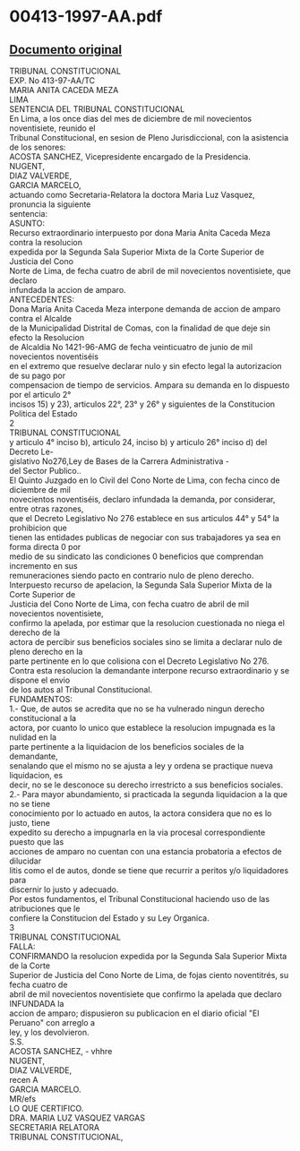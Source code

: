 
00413-1997-AA.pdf
=================
  
[Documento original](https://tc.gob.pe/jurisprudencia/1998/00413-1997-AA.pdf)  
---  
TRIBUNAL CONSTITUCIONAL  
EXP. No 413-97-AA/TC  
MARIA ANITA CACEDA MEZA  
LIMA  
SENTENCIA DEL TRIBUNAL CONSTITUCIONAL  
En Lima, a los once dias del mes de diciembre de mil novecientos noventisiete, reunido el  
Tribunal Constitucional, en sesion de Pleno Jurisdiccional, con la asistencia de los senores:  
ACOSTA SANCHEZ, Vicepresidente encargado de la Presidencia.  
NUGENT,  
DIAZ VALVERDE,  
GARCIA MARCELO,  
actuando como Secretaria-Relatora la doctora Maria Luz Vasquez, pronuncia la siguiente  
sentencia:  
ASUNTO:  
Recurso extraordinario interpuesto por dona Maria Anita Caceda Meza contra la resolucion  
expedida por la Segunda Sala Superior Mixta de la Corte Superior de Justicia del Cono  
Norte de Lima, de fecha cuatro de abril de mil novecientos noventisiete, que declaro  
infundada la accion de amparo.  
ANTECEDENTES:  
Dona Maria Anita Caceda Meza interpone demanda de accion de amparo contra el Alcalde  
de la Municipalidad Distrital de Comas, con la finalidad de que deje sin efecto la Resolucion  
de Alcaldia No 1421-96-AMG de fecha veinticuatro de junio de mil novecientos noventiséis  
en el extremo que resuelve declarar nulo y sin efecto legal la autorizacion de su pago por  
compensacion de tiempo de servicios. Ampara su demanda en lo dispuesto por el articulo 2°  
incisos 15) y 23), articulos 22°, 23° y 26° y siguientes de la Constitucion Politica del Estado  
2  
TRIBUNAL CONSTITUCIONAL  
y articulo 4° inciso b), articulo 24, inciso b) y articulo 26° inciso d) del Decreto Le-  
gislativo No276,Ley de Bases de la Carrera Administrativa -  
del Sector Publico..  
El Quinto Juzgado en lo Civil del Cono Norte de Lima, con fecha cinco de diciembre de mil  
novecientos noventiséis, declaro infundada la demanda, por considerar, entre otras razones,  
que el Decreto Legislativo No 276 establece en sus articulos 44° y 54° la prohibicion que  
tienen las entidades publicas de negociar con sus trabajadores ya sea en forma directa 0 por  
medio de su sindicato las condiciones 0 beneficios que comprendan incremento en sus  
remuneraciones siendo pacto en contrario nulo de pleno derecho.  
Interpuesto recurso de apelacion, la Segunda Sala Superior Mixta de la Corte Superior de  
Justicia del Cono Norte de Lima, con fecha cuatro de abril de mil novecientos noventisiete,  
confirmo la apelada, por estimar que la resolucion cuestionada no niega el derecho de la  
actora de percibir sus beneficios sociales sino se limita a declarar nulo de pleno derecho en la  
parte pertinente en lo que colisiona con el Decreto Legislativo No 276.  
Contra esta resolucion la demandante interpone recurso extraordinario y se dispone el envio  
de los autos al Tribunal Constitucional.  
FUNDAMENTOS:  
1.- Que, de autos se acredita que no se ha vulnerado ningun derecho constitucional a la  
actora, por cuanto lo unico que establece la resolucion impugnada es la nulidad en la  
parte pertinente a la liquidacion de los beneficios sociales de la demandante,  
senalando que el mismo no se ajusta a ley y ordena se practique nueva liquidacion, es  
decir, no se le desconoce su derecho irrestricto a sus beneficios sociales.  
2.- Para mayor abundamiento, si practicada la segunda liquidacion a la que no se tiene  
conocimiento por lo actuado en autos, la actora considera que no es lo justo, tiene  
expedito su derecho a impugnarla en la via procesal correspondiente puesto que las  
acciones de amparo no cuentan con una estancia probatoria a efectos de dilucidar  
litis como el de autos, donde se tiene que recurrir a peritos y/o liquidadores para  
discernir lo justo y adecuado.  
Por estos fundamentos, el Tribunal Constitucional haciendo uso de las atribuciones que le  
confiere la Constitucion del Estado y su Ley Organica.  
3  
TRIBUNAL CONSTITUCIONAL  
FALLA:  
CONFIRMANDO la resolucion expedida por la Segunda Sala Superior Mixta de la Corte  
Superior de Justicia del Cono Norte de Lima, de fojas ciento noventitrés, su fecha cuatro de  
abril de mil novecientos noventisiete que confirmo la apelada que declaro INFUNDADA la  
accion de amparo; dispusieron su publicacion en el diario oficial "El Peruano" con arreglo a  
ley, y los devolvieron.  
S.S.  
ACOSTA SANCHEZ, - vhhre  
NUGENT,  
DIAZ VALVERDE,  
recen A  
GARCIA MARCELO.  
MR/efs  
LO QUE CERTIFICO.  
DRA. MARIA LUZ VASQUEZ VARGAS  
SECRETARIA RELATORA  
TRIBUNAL CONSTITUCIONAL,